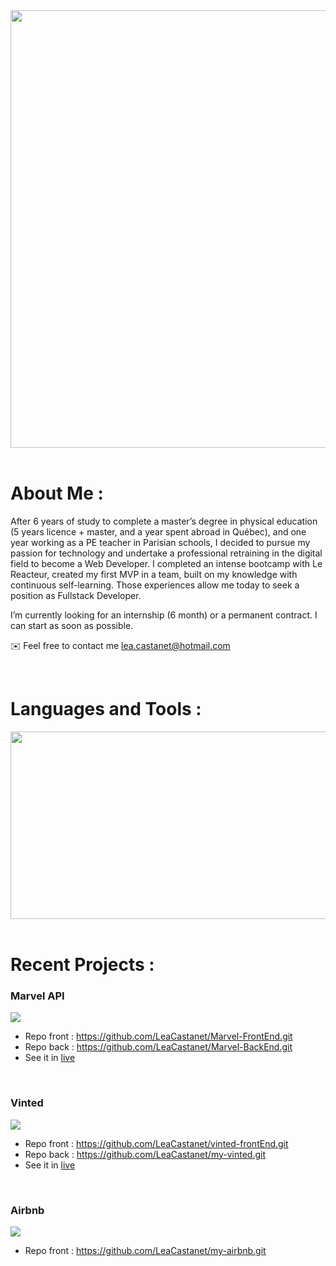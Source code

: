 <div align="center">
<img src="https://github.com/LeaCastanet/ReadMeGif/blob/main/gifLea.gif?raw=true" width="700"/>
</div>

<br/>

# About Me :

After 6 years of study to complete a master’s degree in physical education (5 years licence + master, and a year spent abroad in Québec), and one year working as a PE teacher in Parisian schools, I decided to pursue my passion for technology and undertake a professional retraining in the digital field to become a Web Developer. I completed an intense bootcamp with Le Reacteur, created my first MVP in a team, built on my knowledge with continuous self-learning. Those experiences allow me today to seek a position as Fullstack Developer.

I’m currently looking for an internship (6 month) or a permanent contract. I can start as soon as possible.

✉️ Feel free to contact me lea.castanet@hotmail.com

<br/>

# Languages and Tools :

<div align="center">
<img src="https://github.com/LeaCastanet/ReadMeGif/blob/main/langages.png?raw=true" width="700" height="300"/>
</div>

<br/>

# Recent Projects :  
### Marvel API

<div>
<img src="https://github.com/LeaCastanet/ReadMeGif/blob/main/Marvel%20API.png?raw=true" />
</div>

* Repo front : https://github.com/LeaCastanet/Marvel-FrontEnd.git
* Repo back : https://github.com/LeaCastanet/Marvel-BackEnd.git
* See it in [live](https://lea-castanet-marvel.netlify.app/)

<br/>

### Vinted

<div>
<img src="https://github.com/LeaCastanet/ReadMeGif/blob/main/VintedReplica.png?raw=true" />
</div>

* Repo front : https://github.com/LeaCastanet/vinted-frontEnd.git
* Repo back : https://github.com/LeaCastanet/my-vinted.git
* See it in [live](https://lea-castanet-replique-vinted.netlify.app/)

<br/>

### Airbnb

<div>
<img src="https://github.com/LeaCastanet/ReadMeGif/blob/main/Airbnb%20replica-min.png?raw=true" />
</div>

* Repo front : https://github.com/LeaCastanet/my-airbnb.git

<!--
<br/>

### Motto (MVP)



-->






